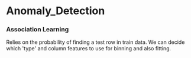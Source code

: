 # Anomaly_Detection

### Association Learning
<p> Relies on the probability of finding a test row in train data. We can decide which 'type' and column features to use for binning and also fitting. </p>
